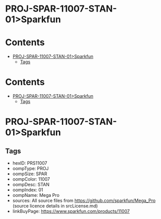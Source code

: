 
PROJ-SPAR-11007-STAN-01>Sparkfun
================================

Contents
========

* [PROJ-SPAR-11007-STAN-01>Sparkfun](#proj-spar-11007-stan-01sparkfun)
	* [Tags](#tags)

Contents
========

* [PROJ-SPAR-11007-STAN-01>Sparkfun](#proj-spar-11007-stan-01sparkfun)
	* [Tags](#tags)

# PROJ-SPAR-11007-STAN-01>Sparkfun

## Tags

- hexID: PRS11007
- oompType: PROJ
- oompSize: SPAR
- oompColor: 11007
- oompDesc: STAN
- oompIndex: 01
- oompName: Mega Pro
- sources: All source files from https://github.com/sparkfun/Mega_Pro (source licence details in srcLicense.md)
- linkBuyPage: https://www.sparkfun.com/products/11007
